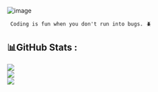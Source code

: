 
![image](https://user-images.githubusercontent.com/105439855/227706687-ee409b67-6ad1-4c18-9105-2d4369de3130.png)


```
 Coding is fun when you don't run into bugs. 🪲 

```


## 📊GitHub Stats :
![](https://github-readme-stats.vercel.app/api?username=Fridayblessed007&theme=highcontrast&hide_border=false&include_all_commits=true&count_private=false)<br/>
![](https://github-readme-streak-stats.herokuapp.com/?user=Fridayblessed007&theme=highcontrast&hide_border=false)<br/>
![](https://github-readme-stats.vercel.app/api/top-langs/?username=Fridayblessed007&theme=highcontrast&hide_border=false&include_all_commits=true&count_private=false&layout=compact)

